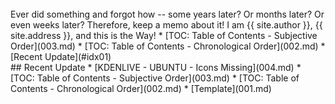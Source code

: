 ---
---

<br id="idx00">
Ever did something and forgot how -- some years later?
Or months later? Or even weeks later? 
Therefore, keep a memo about it!
I am {{ site.author }}, {{ site.address }}, and this is the Way!
* [TOC: Table of Contents - Subjective Order](003.md)
* [TOC: Table of Contents - Chronological Order](002.md)
* [Recent Update](#idx01)

<br id="idx01">
## Recent Update
* [KDENLIVE - UBUNTU - Icons Missing](004.md)
* [TOC: Table of Contents - Subjective Order](003.md)
* [TOC: Table of Contents - Chronological Order](002.md)
* [Template](001.md)

